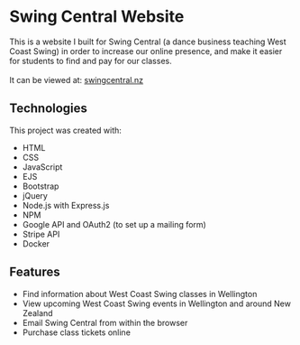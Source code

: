# Swing Central Website

This is a website I built for Swing Central (a dance business teaching West Coast Swing) in order to increase our online presence, and make it easier for students to find and pay for our classes.<br><br>
It can be viewed at: <a href="swingcentral.nz" target="_blank">swingcentral.nz</a>

## Technologies
This project was created with:
* HTML
* CSS
* JavaScript
* EJS
* Bootstrap
* jQuery 
* Node.js with Express.js
* NPM 
* Google API and OAuth2 (to set up a mailing form)
* Stripe API
* Docker

## Features
* Find information about West Coast Swing classes in Wellington
* View upcoming West Coast Swing events in Wellington and around New Zealand
* Email Swing Central from within the browser
* Purchase class tickets online
